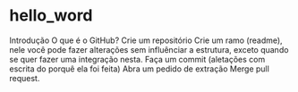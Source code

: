 # hello_word
Introdução
O que é o GitHub?
Crie um repositório
Crie um ramo (readme), nele você pode fazer alterações sem influênciar a estrutura,
exceto quando se quer fazer uma integração nesta.
Faça um commit  (aletações com escrita do porquê ela foi feita)
Abra um pedido de extração
Merge pull request.
